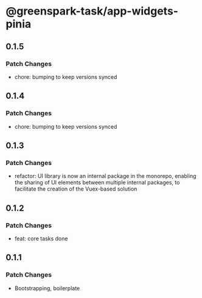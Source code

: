 # @greenspark-task/app-widgets-pinia

## 0.1.5

### Patch Changes

- chore: bumping to keep versions synced

## 0.1.4

### Patch Changes

- chore: bumping to keep versions synced

## 0.1.3

### Patch Changes

- refactor: UI library is now an internal package in the monorepo, enabling the sharing of UI elements between multiple internal packages, to facilitate the creation of the Vuex-based solution

## 0.1.2

### Patch Changes

- feat: core tasks done

## 0.1.1

### Patch Changes

- Bootstrapping, boilerplate
